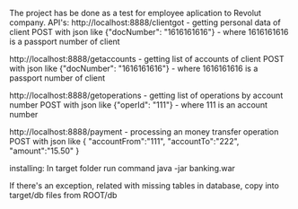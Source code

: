 The project has be done as a test for employee aplication to Revolut company.
API's:
http://localhost:8888/clientgot - getting personal data of client
POST with json like 
{"docNumber": "1616161616"} - where 1616161616 is a passport number of client

http://localhost:8888/getaccounts - getting list of accounts of client 
POST with json like
{"docNumber": "1616161616"} - where 1616161616 is a passport number of client

http://localhost:8888/getoperations - getting list of operations by account number
POST with json like
{"operId": "111"} - where 111 is an account number


http://localhost:8888/payment - processing an money transfer operation
POST with json like
{
"accountFrom":"111", 
"accountTo":"222", 
"amount":"15.50"
}

installing: 
In target folder run command
java -jar banking.war

If there's an exception, related with missing tables in database, copy into target/db files from ROOT/db 
